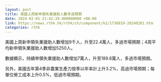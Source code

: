 ```yaml
---
layout: post
title: 美國上周新申領失業援助人數多過預期
date: 2024-02-01 21:42:29.000000000 +08:00
link: https://news.rthk.hk/rthk/ch/component/k2/1738819-20240201.htm
categories: rthk
---
```


美國上周新申領失業援助人數增加9千人，升至22.4萬人，多過市場預期；4周平均新申領失業援助人數增加5250人。

數據顯示，持續申領失業援助人數增加7萬人，升至189.8萬人，多過市場預期。

另外，美國去年第4季非農業生產力按季以年率計上升3.2%，高過市場預期；每單位勞工成本上升0.5%，低過市場預期。

